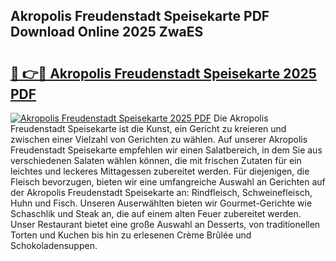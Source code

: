 ## Akropolis Freudenstadt Speisekarte PDF Download Online 2025 ZwaES

# <h2><a href="http://gcbxol.nevu.top/?p=Akropolis+Freudenstadt+Speisekarte">🔗 👉🔴 Akropolis Freudenstadt Speisekarte 2025 PDF</a></h2>

[![Akropolis Freudenstadt Speisekarte 2025 PDF](https://i.imgur.com/dBaPXMq.png)](http://gcbxol.nevu.top/?p=Akropolis+Freudenstadt+Speisekarte)
Die Akropolis Freudenstadt Speisekarte ist die Kunst, ein Gericht zu kreieren und zwischen einer Vielzahl von Gerichten zu wählen. Auf unserer Akropolis Freudenstadt Speisekarte empfehlen wir einen Salatbereich, in dem Sie aus verschiedenen Salaten wählen können, die mit frischen Zutaten für ein leichtes und leckeres Mittagessen zubereitet werden. Für diejenigen, die Fleisch bevorzugen, bieten wir eine umfangreiche Auswahl an Gerichten auf der Akropolis Freudenstadt Speisekarte an: Rindfleisch, Schweinefleisch, Huhn und Fisch. Unseren Auserwählten bieten wir Gourmet-Gerichte wie Schaschlik und Steak an, die auf einem alten Feuer zubereitet werden. Unser Restaurant bietet eine große Auswahl an Desserts, von traditionellen Torten und Kuchen bis hin zu erlesenen Crème Brûlée und Schokoladensuppen.
